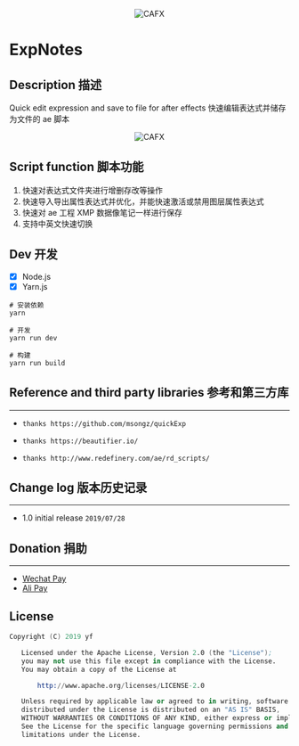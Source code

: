 <p align="center"><img src="https://i.loli.net/2019/07/28/5d3d0b6ec465067664.png" alt="CAFX"/>

# ExpNotes

## Description 描述

Quick edit expression and save to file for after effects
快速编辑表达式并储存为文件的 ae 脚本

<p align="center"><img src="http://ww1.sinaimg.cn/large/006gWwF3gy1g5h3g7su41j30gn09a3yu.jpg"alt="CAFX"/>

## Script function 脚本功能

1. 快速对表达式文件夹进行增删存改等操作
2. 快速导入导出属性表达式并优化，并能快速激活或禁用图层属性表达式
3. 快速对 ae 工程 XMP 数据像笔记一样进行保存
4. 支持中英文快速切换

## Dev 开发

- [x] Node.js
- [x] Yarn.js

```shell
# 安装依赖
yarn

# 开发
yarn run dev

# 构建
yarn run build
```

## Reference and third party libraries 参考和第三方库

---

- `thanks https://github.com/msongz/quickExp`

- `thanks https://beautifier.io/`

- `thanks http://www.redefinery.com/ae/rd_scripts/`

## Change log 版本历史记录

---

- 1.0 initial release `2019/07/28`

## Donation 捐助

---

- [Wechat Pay](http://ww1.sinaimg.cn/large/006gWwF3gy1g5fcnm2la4j30k00r7gr9.jpg)
- [Ali Pay](http://ww1.sinaimg.cn/large/006gWwF3gy1g5fco7vcf4j30i30mnn27.jpg)

## License

```s
Copyright (C) 2019 yf

   Licensed under the Apache License, Version 2.0 (the "License");
   you may not use this file except in compliance with the License.
   You may obtain a copy of the License at

       http://www.apache.org/licenses/LICENSE-2.0

   Unless required by applicable law or agreed to in writing, software
   distributed under the License is distributed on an "AS IS" BASIS,
   WITHOUT WARRANTIES OR CONDITIONS OF ANY KIND, either express or implied.
   See the License for the specific language governing permissions and
   limitations under the License.
```
